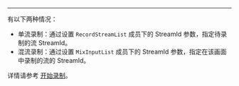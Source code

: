 <Title>如何指定 StreamID 进行云端录制？</Title>



- - -

有以下两种情况：

- 单流录制：通过设置 `RecordStreamList` 成员下的 StreamId 参数，指定待录制的流 StreamId。
- 混流录制：通过设置 `MixInputList` 成员下的 StreamId 参数，指定在该画面中录制的流的 StreamId。

详情请参考 [开始录制](/cloud-recording-server/start#请求参数)。